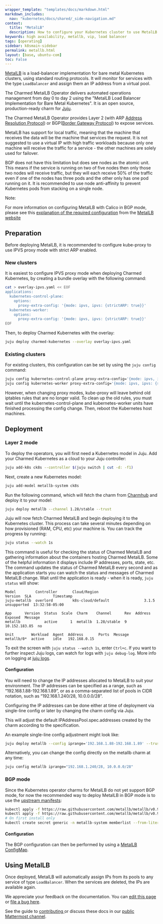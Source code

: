 ```yaml
---
wrapper_template: "templates/docs/markdown.html"
markdown_includes:
  nav: "kubernetes/docs/shared/_side-navigation.md"
context:
  title: "MetalLB"
  description: How to configure your Kubernetes cluster to use MetalLB.
keywords: high availability, metallb, vip, load balancer
tags: [operating]
sidebar: k8smain-sidebar
permalink: metallb.html
layout: [base, ubuntu-com]
toc: False
---
```


[MetalLB][] is a load-balancer implementation for bare metal Kubernetes
clusters, using standard routing protocols. It will monitor for services with
the type `LoadBalancer` and assign them an IP address from a virtual pool.

The Charmed MetalLB Operator delivers automated operations management from day 0 to day 2
using the "MetalLB Load Balancer Implementation for Bare Metal Kubernetes".
It is an open source, production-ready charm for [Juju][].

The Charmed MetalLB Operator provides Layer 2 (with ARP [Address Resolution Protocol](https://en.wikipedia.org/wiki/Address_Resolution_Protocol)) or BGP([Border Gateway Protocol](https://en.wikipedia.org/wiki/Border_Gateway_Protocol)) to expose services.

MetalLB has support for local traffic, meaning that the machine that receives
the data will be the machine that services the request. It is not suggested
to use a virtual IP with high traffic workloads because only one machine will
receive the traffic for a service - the other machines are solely used for failover.

BGP does not have this limitation but does see nodes as the atomic unit. This
means if the service is running on two of five nodes then only those two nodes
will receive traffic, but they will each receive 50% of the traffic even if one
of the nodes has three pods and the other only has one pod running on it. It is
recommended to use node anti-affinity to prevent Kubernetes pods from stacking
on a single node.

<div class="p-notification--positive is-inline">
  <div markdown="1" class="p-notification__content">
    <span class="p-notification__title">Note:</span>
    <p class="p-notification__message">
      For more information on configuring MetalLB with Calico in BGP mode, please see this
      <a href="https://metallb.universe.tf/configuration/calico/">explanation of the required configuration</a> from the
      <a href="https://metallb.universe.tf/"> MetalLB website</a>
    </p>
  </div>
</div>

## Preparation

Before deploying MetalLB, it is recommended to configure kube-proxy to use IPVS
proxy mode with strict ARP enabled.

### New clusters

It is easiest to configure IPVS proxy mode when deploying Charmed Kubernetes, by
creating a bundle overlay with the following command:

```bash
cat > overlay-ipvs.yaml << EOF
applications:
  kubernetes-control-plane:
    options:
      proxy-extra-config: '{mode: ipvs, ipvs: {strictARP: true}}'
  kubernetes-worker:
    options:
      proxy-extra-config: '{mode: ipvs, ipvs: {strictARP: true}}'
EOF
```

Then, to deploy Charmed Kubernetes with the overlay:

```bash
juju deploy charmed-kubernetes --overlay overlay-ipvs.yaml
```

### Existing clusters

For existing clusters, this configuration can be set by using the `juju config`
command:

```bash
juju config kubernetes-control-plane proxy-extra-config='{mode: ipvs, ipvs: {strictARP: true}}'
juju config kubernetes-worker proxy-extra-config='{mode: ipvs, ipvs: {strictARP: true}}'
```

However, when changing proxy modes, kube-proxy will leave behind old iptables
rules that are no longer valid. To clean up the old rules, you must wait until
the kubernetes-control-plane and kubernetes-worker units have finished
processing the config change. Then, reboot the Kubernetes host machines.

## Deployment

### Layer 2 mode


To deploy the operators, you will first need a Kubernetes model in Juju.
Add your Charmed Kubernetes as a cloud to your Juju controller:

```bash
juju add-k8s ck8s --controller $(juju switch | cut -d: -f1)
```

Next, create a new Kubernetes model:

```bash
juju add-model metallb-system ck8s
```

Run the following command, which will fetch the charm from
[Charmhub](https://charmhub.io/metallb?channel=1.28/stable) and deploy it to
your model:

```bash
juju deploy metallb --channel 1.28/stable --trust
```

Juju will now fetch Charmed MetalLB and begin deploying it to the Kubernetes
cluster. This process can take several minutes depending on how provisioned
(RAM, CPU, etc) your machine is. You can track the progress by running:

```bash
juju status --watch 1s
```

This command is useful for checking the status of Charmed MetalLB and
gathering information about the containers hosting Charmed MetalLB. Some of the
helpful information it displays include IP addresses, ports, state, etc. The
command updates the status of Charmed MetalLB every second and as the
application starts you can watch the status and messages of Charmed MetalLB
change. Wait until the application is ready - when it is ready, `juju status`
will show:

```no-highlight
Model         Controller       Cloud/Region                     Version  SLA          Timestamp
juju-metallb  overlord         k8s-cloud/default                3.1.5    unsupported  13:32:58-05:00

App      Version  Status  Scale  Charm    Channel      Rev  Address        Exposed  Message
metallb           active      1  metallb  1.28/stable  9    10.152.183.85  no

Unit        Workload  Agent  Address       Ports  Message
metallb/0*  active    idle   192.168.0.15
```

To exit the screen with `juju status --watch 1s`, enter `Ctrl+c`.
If you want to further inspect Juju logs, can watch for logs with `juju debug-log`.
More info on logging at [juju logs](https://documentation.ubuntu.com/juju/3.6/howto/manage-logs/).

#### Configuration

You will need to change the IP addresses allocated to MetalLB to suit your
environment. The IP addresses can be specified as a range, such as
“192.168.1.88-192.168.1.89”, or as a comma-separated list of pools in CIDR
notation, such as “192.168.1.240/28, 10.0.0.0/28”.

Configuring the IP addresses can be done either at time of deployment via
single-line config or later by changing the charm config via Juju.

This will adjust the default IPAddressPool.spec.addresses created by the charm
according to the specification.

An example single-line config adjustment might look like:

```bash
juju deploy metallb --config iprange='192.168.1.88-192.168.1.89' --trust
```

Alternatively, you can change the config directly on the metallb charm at any time:

```bash
juju config metallb iprange="192.168.1.240/28, 10.0.0.0/28"
```

### BGP mode

Since the Kubernetes operator charms for MetalLB do not yet support BGP mode,
for now the recommended way to deploy MetalLB in BGP mode is to use the
[upstream manifests][]:

```bash
kubectl apply -f https://raw.githubusercontent.com/metallb/metallb/v0.9.3/manifests/namespace.yaml
kubectl apply -f https://raw.githubusercontent.com/metallb/metallb/v0.9.3/manifests/metallb.yaml
# On first install only
kubectl create secret generic -n metallb-system memberlist --from-literal=secretkey="$(openssl rand -base64 128)"
```

#### Configuration

The BGP configuration can then be performed by using a [MetalLB ConfigMap][configmap].

## Using MetalLB

Once deployed, MetalLB will automatically assign IPs from its pools to any
service of type `LoadBalancer`. When the services are deleted, the IPs are
available again.

<!-- LINKS -->

[Juju]: https://juju.is
[metallb]: https://metallb.universe.tf
[arp]: https://tools.ietf.org/html/rfc826
[bgp]: https://tools.ietf.org/html/rfc1105
[rbac-manifest]: https://raw.githubusercontent.com/charmed-kubernetes/metallb-operator/release_1.27/docs/rbac-permissions-operators.yaml
[upstream manifests]: https://github.com/metallb/metallb/tree/main/config/manifests
[configmap]: https://metallb.universe.tf/configuration/#bgp-configuration
[microbot manifest]: https://raw.githubusercontent.com/charmed-kubernetes/metallb-operator/release_1.27/docs/example-microbot-lb.yaml

<!-- FEEDBACK -->
<div class="p-notification--information">
  <div class="p-notification__content">
    <p class="p-notification__message">We appreciate your feedback on the documentation. You can
    <a href="https://github.com/charmed-kubernetes/kubernetes-docs/edit/main/pages/k8s/metallb.md" >edit this page</a>
    or
    <a href="https://github.com/charmed-kubernetes/kubernetes-docs/issues/new">file a bug here</a>.</p>
    <p>See the guide to <a href="/kubernetes/docs/how-to-contribute"> contributing </a> or discuss these docs in our <a href="https://chat.charmhub.io/charmhub/channels/kubernetes"> public Mattermost channel</a>.</p>
  </div>
</div>
